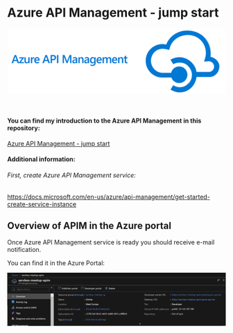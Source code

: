 ﻿# Azure API Management - jump start


<p align="center">
  <img src="/AzureApiManagament/images/IntroImage.PNG"/>
</p>
&nbsp;

#### You can find my introduction to the Azure API Management in this repository:
[Azure API Management - jump start](https://github.com/Daniel-Krzyczkowski/MicrosoftAzure/blob/master/AzureApiManagament/AzureApiManagementJumpStart.pdf)

#### Additional information:

###### First, create Azure API Management service:
https://docs.microsoft.com/en-us/azure/api-management/get-started-create-service-instance

## Overview of APIM in the Azure portal 

Once Azure API Management service is ready you should receive e-mail notification.

You can find it in the Azure Portal:

<p align="center">
  <img src="/AzureApiManagament/images/ApiM0.PNG"/>
</p>
